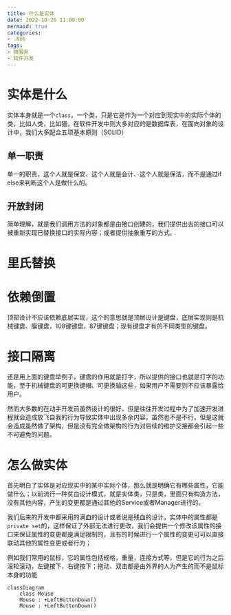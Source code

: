 ```yaml
---
title: 什么是实体
date: 2022-10-26 11:00:00
mermaid: true
categories:
- .Net
tags:
- 微服务
- 软件开发
---
```


# 实体是什么

实体本身就是一个`class`，一个类，只是它是作为一个对应到现实中的实际个体的类，比如人类，比如猫，在软件开发中则大多对应的是数据库表，在面向对象的设计中，我们大多配合五项基本原则（SOLID）
## 单一职责

单一的职责，这个人就是保安、这个人就是会计、这个人就是保洁，而不是通过if else来判断这个人是做什么的。

## 开放封闭

简单理解，就是我们调用方法的对象都是由接口创建的，我们提供出去的接口可以被重新实现已替换接口的实际内容；或者提供抽象重写的方式。

# 里氏替换



# 依赖倒置

顶部设计不应该依赖底层实现，这个的意思就是顶层设计是键盘，底层实现则是机械键盘、膜键盘，108键键盘，87键键盘；现有键盘才有的不同类型的键盘。

# 接口隔离

还是用上面的键盘举例子，键盘的作用就是打字，所以提供的接口也就是打字的功能，至于机械键盘的可更换键帽、可更换轴这些，如果用户不需要则不应该暴露给用户。

然而大多数的在动手开发前虽然设计的很好，但是往往开发过程中为了加速开发进程就会造成放飞自我的行为导致实体中出现多余内容，虽然也不是不行，但是这就会造成虽然做了架构，但是没有完全做架构的行为对后续的维护交接都会引起一些不可避免的问题。

# 怎么做实体

首先明白了实体是对应现实中的某中实际个体，那么就是明确它有哪些属性，它能做什么；以前流行一种贫血设计模式，就是实体类，只是类，里面只有构造方法，没有其他内容，产生的变更都是通过其他的Service或者Manager进行的。

我们后来的开发中都采用的满血的设计或者说是残血的设计，实体中的属性都是`private set`的，这样保证了外部无法进行更改，我们会提供一个修改该属性的接口来保证属性的变更都是满足限制的，且有的时候进行一个属性的变更可可以直接联动其他的属性变更或者行为；

例如我们常用的鼠标，它的属性包括规格，重量，连接方式等，但是它的行为之后滚轮滚动，左键按下，右键按下；拖动、双击都是由外界的人为产生的而不是鼠标本身的功能

```mermaid
classDiagram
    class Mouse
    Mouse : +LeftButtonDown()
    Mouse : +LeftButtonDown()
```
